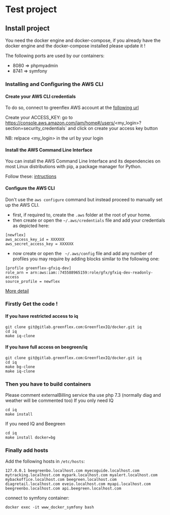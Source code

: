 # Test project

## Install project

You need the docker engine and docker-compose, if you already have the docker engine and the docker-compose installed please update it !

The following ports are used by our containers:
* 8080 => phpmyadmin
* 8741 => symfony

### Installing and Configuring the AWS CLI

#### Create your AWS CLI credentials

To do so, connect to greenflex AWS account at the [following url](https://newflex.signin.aws.amazon.com/console)

Create your ACCESS_KEY:
go to
https://console.aws.amazon.com/iam/home#/users/<my_login>?section=security_credentials`
and click on create your access key button

 NB: relpace <my_login> in the url by your login

#### Install the AWS Command Line Interface

   You can install the AWS Command Line Interface and its dependencies on most Linux distributions with pip, a package manager for Python.

   Follow these: [intructions](https://docs.aws.amazon.com/cli/latest/userguide/install-linux.html)

#### Configure the AWS CLI

Don't use the `aws configure` command but instead proceed to manually set up the AWS CLI.

- first, if required to, create the `.aws` folder at the root of your home.
- then create or open the `~/.aws/credentials` file and add your credentials as depicted here:
```
[newflex]
aws_access_key_id = XXXXXX
aws_secret_access_key = XXXXXX
```
- now create or open the ` ~/.aws/config` file and add any number of profiles you may require by adding blocks similar to the following one:
```
[profile greenflex-gfxiq-dev]
role_arn = arn:aws:iam::745588965159:role/gfx/gfxiq-dev-readonly-access
source_profile = newflex
```
[More detail](https://gitlab.greenflex.com/GreenflexIQ/services#user-content-use-the-aws-cli-with-profiles)

### Firstly Get the code !
#### If you have restricted access to iq
    git clone git@gitlab.greenflex.com:GreenflexIQ/docker.git iq
    cd iq
    make iq-clone

#### If you have full access on beegreen/iq
    git clone git@gitlab.greenflex.com:GreenflexIQ/docker.git iq
    cd iq
    make bg-clone
    make iq-clone

### Then you have to build containers
Please comment externalBilling service tha use php 7.3 (normally diag and weather will be commented too)
If you only need IQ

    cd iq
    make install

If you need IQ and Beegreen

    cd iq
    make install docker=bg

### Finally add hosts

Add the following hosts in `/etc/hosts`:

    127.0.0.1 beegreenbo.localhost.com myecoguide.localhost.com mytracking.localhost.com mypark.localhost.com myalert.localhost.com mybackoffice.localhost.com beegreen.localhost.com diagretail.localhost.com eveio.localhost.com myapi.localhost.com beegreenbo.localhost.com api.beegreen.localhost.com

connect to symfony container: 
    
    docker exec -it www_docker_symfony bash